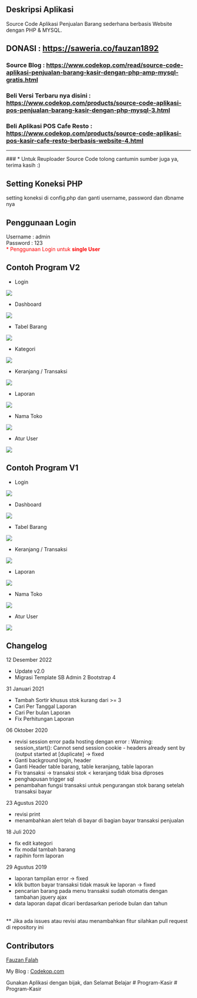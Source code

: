 ## Deskripsi Aplikasi 
Source Code Aplikasi Penjualan Barang sederhana berbasis Website dengan PHP & MYSQL.

## DONASI : <a href="https://saweria.co/fauzan1892">https://saweria.co/fauzan1892</a>

### Source Blog : <a href="https://www.codekop.com/read/source-code-aplikasi-penjualan-barang-kasir-dengan-php-amp-mysql-gratis.html">https://www.codekop.com/read/source-code-aplikasi-penjualan-barang-kasir-dengan-php-amp-mysql-gratis.html</a>

### Beli Versi Terbaru nya disini : <a href="https://www.codekop.com/products/source-code-aplikasi-pos-penjualan-barang-kasir-dengan-php-mysql-3.html">https://www.codekop.com/products/source-code-aplikasi-pos-penjualan-barang-kasir-dengan-php-mysql-3.html</a>
### Beli Aplikasi POS Cafe Resto : <a href="https://www.codekop.com/products/source-code-aplikasi-pos-kasir-cafe-resto-berbasis-website-4.html">https://www.codekop.com/products/source-code-aplikasi-pos-kasir-cafe-resto-berbasis-website-4.html</a>
<hr>
### * Untuk Reuploader Source Code tolong cantumin sumber juga ya, terima kasih :)

## Setting Koneksi PHP
setting koneksi di config.php dan ganti username, password dan dbname nya

## Penggunaan Login
Username : admin
<br/>
Password : 123
<br>
<span style="color:red">* Penggunaan Login untuk <b>single User</b> </span>

## Contoh Program V2
- Login
<img src="https://raw.githubusercontent.com/fauzan1892/pos-kasir-php/master/assets/img/picv2/1.png">

- Dashboard 
<img src="https://raw.githubusercontent.com/fauzan1892/pos-kasir-php/master/assets/img/picv2/2.png">

- Tabel Barang
<img src="https://raw.githubusercontent.com/fauzan1892/pos-kasir-php/master/assets/img/picv2/3.png">

- Kategori
<img src="https://raw.githubusercontent.com/fauzan1892/pos-kasir-php/master/assets/img/picv2/4.png">

- Keranjang / Transaksi
<img src="https://raw.githubusercontent.com/fauzan1892/pos-kasir-php/master/assets/img/picv2/5.png">

- Laporan 
<img src="https://raw.githubusercontent.com/fauzan1892/pos-kasir-php/master/assets/img/picv2/6.png">

- Nama Toko 
<img src="https://raw.githubusercontent.com/fauzan1892/pos-kasir-php/master/assets/img/picv2/7.png">

- Atur User 
<img src="https://raw.githubusercontent.com/fauzan1892/pos-kasir-php/master/assets/img/picv2/8.png">

## Contoh Program V1
- Login
<img src="https://raw.githubusercontent.com/fauzan1892/pos-kasir-php/master/assets/img/pic/login.png">

- Dashboard 
<img src="https://raw.githubusercontent.com/fauzan1892/pos-kasir-php/master/assets/img/pic/1.png">

- Tabel Barang
<img src="https://raw.githubusercontent.com/fauzan1892/pos-kasir-php/master/assets/img/pic/2.png">

- Keranjang / Transaksi
<img src="https://raw.githubusercontent.com/fauzan1892/pos-kasir-php/master/assets/img/pic/4.png">

- Laporan 
<img src="https://raw.githubusercontent.com/fauzan1892/pos-kasir-php/master/assets/img/pic/5.png">

- Nama Toko 
<img src="https://raw.githubusercontent.com/fauzan1892/pos-kasir-php/master/assets/img/pic/6.png">

- Atur User 
<img src="https://raw.githubusercontent.com/fauzan1892/pos-kasir-php/master/assets/img/pic/7.png">

## Changelog
12 Desember 2022<br>
- Update v2.0
- Migrasi Template SB Admin 2 Bootstrap 4

31 Januari 2021<br>
- Tambah Sortir khusus stok kurang dari >= 3
- Cari Per Tanggal Laporan 
- Cari Per bulan Laporan
- Fix Perhitungan Laporan

06 Oktober 2020<br>
- revisi session error pada hosting dengan error : 
Warning: session_start(): Cannot send session cookie - headers already sent by (output started at [duplicate] -> fixed
- Ganti background login, header
- Ganti Header table barang, table keranjang, table laporan
- Fix transaksi -> transaksi stok < keranjang tidak bisa diproses
- penghapusan trigger sql
- penambahan fungsi transaksi untuk pengurangan stok barang setelah transaksi bayar 

23 Agustus 2020<br>
- revisi print
- menambahkan alert telah di bayar di bagian bayar transaksi penjualan

18 Juli 2020<br>
- fix edit kategori
- fix modal tambah barang
- rapihin form laporan

29 Agustus 2019 <br>
- laporan tampilan error  -> fixed
- klik button bayar transaksi  tidak masuk ke laporan -> fixed
- pencarian barang pada menu transaksi sudah otomatis dengan tambahan jquery ajax
- data laporan dapat dicari berdasarkan periode bulan dan tahun

<br>
** Jika ada issues atau revisi atau menambahkan fitur silahkan pull request di repository ini

## Contributors
<a href="https://fauzan.codekop.com/"> Fauzan Falah</a>

My Blog : <a href="https://www.codekop.com/"> Codekop.com</a>

Gunakan Aplikasi dengan bijak, dan Selamat Belajar
#   P r o g r a m - K a s i r  
 #   P r o g r a m - K a s i r  
 